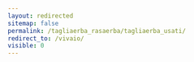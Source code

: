 ```yaml
---
layout: redirected
sitemap: false
permalink: /tagliaerba_rasaerba/tagliaerba_usati/
redirect_to: /vivaio/
visible: 0
---
```

